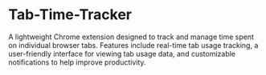 # Tab-Time-Tracker
A lightweight Chrome extension designed to track and manage time spent on individual browser tabs. Features include real-time tab usage tracking, a user-friendly interface for viewing tab usage data, and customizable notifications to help improve productivity. 
